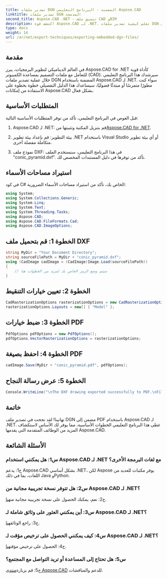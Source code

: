 ```yaml
---
title: تصدير ملفات DGN المضمنة - البرنامج التعليمي Aspose.CAD
linktitle: تصدير ملفات DGN المدمجة
second_title: Aspose.CAD .NET - تنسيق ملف CAD وBIM
description: اكتشف قوة Aspose.CAD لـ .NET. تعلم كيفية تصدير ملفات DGN المضمنة إلى PDF بسهولة من خلال هذا البرنامج التعليمي خطوة بخطوة.
type: docs
weight: 14
url: /ar/net/export-techniques/exporting-embedded-dgn-files/
---
```

## مقدمة

في العالم الديناميكي لتطوير البرمجيات، يبرز Aspose.CAD for .NET كأداة قوية للتعامل مع ملفات التصميم بمساعدة الكمبيوتر (CAD). سيرشدك هذا البرنامج التعليمي خلال عملية تصدير ملفات DGN المضمنة باستخدام Aspose.CAD لـ .NET. سواء كنت مطورًا متمرسًا أو مبتدئًا فضوليًا، سيساعدك هذا الدليل التفصيلي خطوة بخطوة على الاستفادة من إمكانات Aspose.CAD بشكل فعال.

## المتطلبات الأساسية

قبل الغوص في البرنامج التعليمي، تأكد من توفر المتطلبات الأساسية التالية:

1.  Aspose.CAD لـ .NET: قم بتنزيل المكتبة وتثبيتها من[Aspose.CAD for .NET](https://releases.aspose.com/cad/net/).

2. بيئة التطوير: قم بإعداد بيئة تطوير .NET باستخدام Visual Studio أو أي بيئة تطوير متكاملة مفضلة أخرى.

3. نموذج ملف DXF: في هذا البرنامج التعليمي، سنستخدم الملف "conic_pyramid.dxf". تأكد من توفرها في دليل المستندات المخصص لك.

## استيراد مساحات الأسماء

في كود C# الخاص بك، تأكد من استيراد مساحات الأسماء الضرورية:

```csharp
using System;
using System.Collections.Generic;
using System.Linq;
using System.Text;
using System.Threading.Tasks;
using Aspose.CAD;
using Aspose.CAD.FileFormats.Cad;
using Aspose.CAD.ImageOptions;
```

## الخطوة 1: قم بتحميل ملف DXF

```csharp
string MyDir = "Your Document Directory";
string sourceFilePath = MyDir + "conic_pyramid.dxf";
using (CadImage cadImage = (CadImage)Image.Load(sourceFilePath))
{
    // سيتم وضع الرمز الخاص بك لمزيد من الخطوات هنا
}
```

## الخطوة 2: تعيين خيارات التنقيط

```csharp
CadRasterizationOptions rasterizationOptions = new CadRasterizationOptions();
rasterizationOptions.Layouts = new[] { "Model" };
```

## الخطوة 3: ضبط خيارات PDF

```csharp
PdfOptions pdfOptions = new PdfOptions();
pdfOptions.VectorRasterizationOptions = rasterizationOptions;
```

## الخطوة 4: احفظ بصيغة PDF

```csharp
cadImage.Save(MyDir + "conic_pyramid.pdf", pdfOptions);
```

## الخطوة 5: عرض رسالة النجاح

```csharp
Console.WriteLine("\nThe DXF drawing exported successfully to PDF.\nFile saved at " + MyDir);
```

## خاتمة

تهانينا! لقد نجحت في تصدير ملف DGN مضمن إلى PDF باستخدام Aspose.CAD لـ .NET. غطى هذا البرنامج التعليمي الخطوات الأساسية، مما يوفر لك الأساس لاستكشاف المزيد من الوظائف المتقدمة التي يقدمها Aspose.CAD.

## الأسئلة الشائعة

### س1: هل يمكنني استخدام Aspose.CAD لـ .NET مع لغات البرمجة الأخرى؟

ج1: يدعم Aspose.CAD بشكل أساسي .NET، لكن Aspose يوفر مكتبات للعديد من اللغات، بما في ذلك Java وPython.

### س2: هل تتوفر نسخة تجريبية مجانية من Aspose.CAD لـ .NET؟

 ج2: نعم، يمكنك الحصول على نسخة تجريبية مجانية من[هنا](https://releases.aspose.com/).

### س3: أين يمكنني العثور على وثائق شاملة لـ Aspose.CAD لـ .NET؟

 ج3: راجع الوثائق[هنا](https://reference.aspose.com/cad/net/).

### س4: كيف يمكنني الحصول على ترخيص مؤقت لـ Aspose.CAD لـ .NET؟

 ج4: الحصول على ترخيص مؤقت[هنا](https://purchase.aspose.com/temporary-license/).

### س5: هل تحتاج إلى المساعدة أو تريد التواصل مع المجتمع؟

 ج5: قم بزيارة[منتدى Aspose.CAD](https://forum.aspose.com/c/cad/19) للدعم والمناقشات.